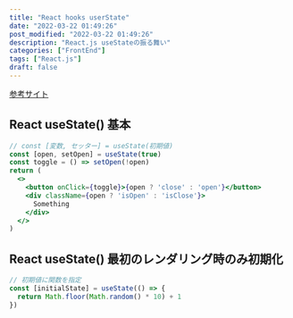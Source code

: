 ```yaml
---
title: "React hooks userState"  
date: "2022-03-22 01:49:26"  
post_modified: "2022-03-22 01:49:26"  
description: "React.js useStateの振る舞い"
categories: ["FrontEnd"]
tags: ["React.js"]
draft: false
---
```


[参考サイト](https://qiita.com/seira/items/f063e262b1d57d7e78b4)

## React useState() 基本

```jsx
// const [変数, セッター] = useState(初期値)
const [open, setOpen] = useState(true)
const toggle = () => setOpen(!open)
return (
  <>
    <button onClick={toggle}>{open ? 'close' : 'open'}</button>
    <div className={open ? 'isOpen' : 'isClose'}>
      Something
    </div>
  </>
)
```

## React useState() 最初のレンダリング時のみ初期化

```jsx
// 初期値に関数を指定
const [initialState] = useState(() => {
  return Math.floor(Math.random() * 10) + 1
})
```

